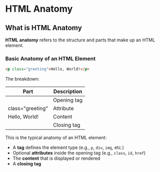 # HTML Anatomy

## What is HTML Anatomy

**HTML anatomy** refers to the structure and parts that make up
an HTML element.

### Basic Anatomy of an HTML Element

```html
<p class="greeting">Hello, World!</p>
```

The breakdown:

| Part               | Description                 |
|--------------------|-----------------------------|
| <p>                | Opening tag                 |
| class="greeting"   | Attribute                   |
| Hello, World!      | Content                     |
| </p>               | Closing tag                 |

This is the typical anatomy of an HTML element:
- A **tag** defines the element type (e.g., `p`, `div`, `img`, etc.)
- Optional **attributes** inside the opening tag (e.g., `class`, `id`, `href`)
- The **content** that is displayed or rendered
- A **closing tag**
